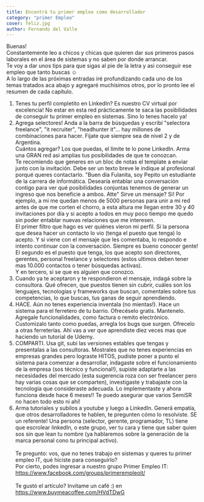```yaml
---
title: Encontrá tu primer empleo como desarrollador
category: "primer Empleo"
cover: feliz.jpg
author: Fernando del Valle
---
```


Buenas!<br> 
Constantemente leo a chicos y chicas que quieren dar sus primeros pasos laborales en el área de sistemas y no saben por donde arrancar.<br>
Te voy a dar unos tips para que sigas al pie de la letra y asi conseguir ese empleo que tanto buscas ☺<br>
A lo largo de las próximas entradas iré profundizando cada uno de los temas tratados aca abajo y agregaré muchísimos otros, por lo pronto lee el resumen de cada capítulo.<br>
1) Tenes tu perfil completito en LinkedIn? Es nuestro CV virtual por excelencia! No estar en esta red prácticamente te saca las posibilidades de conseguir tu primer empleo en sistemas. Sino lo tenes hacelo ya!<br>
2) Agrega selectores! Anda a la barra de búsquedas y escribí "selectora freelance", "it recruiter", "headhunter it"... hay millones de combinaciones para hacer. Fijate que siempre sea de nivel 2 y de Argentina.<br>
Cuántos agregar? Los que puedas, el límite te lo pone LinkedIn. Arma una GRAN red asi amplias tus posibilidades de que te conozcan.<br>
Te recomiendo que generes en un bloc de notas el template a enviar junto con la invitación. Debe ser un texto breve le indique al profesional porqué queres contactarlo. "Buen día Fulanita, soy Pepito un estudiante de la carrera de informática. Desearía entablar una conversación contigo para ver qué posibilidades conjuntas tenemos de generar un ingreso que nos beneficie a ambos. Atte" Sirve un mensaje? Si! Por ejemplo, a mi me quedan menos de 5000 personas para unir a mi red antes de que me corten el chorro, a esta altura me llegan entre 30 y 40 invitaciones por día y si acepto a todos en muy poco tiempo me quedo sin poder entablar nuevas relaciones que me interesen.<br>
El primer filtro que hago es ver quiénes vieron mi perfil. Si la persona que desea hacer un contacto lo vio (tenga el puesto que tenga) lo acepto. Y si viene con el mensaje que les comentaba, lo respondo e intento continuar con la conversación. Siempre es bueno conocer gente!<br>
El segundo es el puesto que tenga, los que acepto son directores, gerentes, personal freelance y selectores (estos ultimos deben tener mas 10.000 contactos o tener búsquedas activas).<br>
Y en tercero, si se que es alguien que conozco.<br>
3) Cuando ya te aceptaron y te respondieron el mensaje, indagá sobre la consultora. Qué ofrecen, que puestos tienen sin cubrir, cuáles son los lenguajes, tecnologías y frameworks que buscan, comentales sobre tus competencias, lo que buscas, tus ganas de seguir aprendiendo.<br>
4) HACE. Aún no tenes experiencia inventala (no mientas!). Hace un sistema para el ferretero de tu barrio. Ofrecéselo gratis. Mantenelo. Agregale funcionalidades, como factura o remito electrónico. Customizalo tanto como puedas, arregla los bugs que surgen. Ofrecelo a otras ferreterías. Ahí vas a ver que aprendiste diez veces mas que haciendo un tutorial de Udemy.<br>
5) COMPARTI. Usa git, subi las versiones estables que tengas y presentalas a las consultoras. Mostrales que no tenes experiencias en empresas grandes pero lograste HITOS, pudiste poner a punto el sistema para comenzar a desarrollar, indagaste sobre el funcionamiento de la empresa (sos técnico y funcional!), supiste adaptarte a las necesidades del mercado (esta sugerencia roza con ser freelancer pero hay varias cosas que se comparten), investigaste y trabajaste con la tecnología que consideraste adecuada. Lo implementaste y ahora funciona desde hace 6 meses!! Te puedo asegurar que varios SemiSR no hacen todo esto ni ahí!<br>
6) Arma tutoriales y subilos a youtube y luego a LinkedIn. Generá empatía, que otros desarrolladores te hablen, te pregunten cómo lo resolviste. SE un referente! Una persona (selector, gerente, programador, TL) tiene que escrolear linkedIn, o este grupo, ver tu cara y tiene que saber quien sos sin que lean tu nombre (ya hablaremos sobre la generación de la marca personal cono tu principal activo).<br><br>
Te pregunto: vos, que no tenes trabajo en sistemas y queres tu primer empleo IT, qué hiciste para conseguirlo?<br>
Por cierto, podes ingresar a nuestro grupo Primer Empleo IT: https://www.facebook.com/groups/primerempleoit/<br><br>
Te gustó el artículo? Invitame un café :) en https://www.buymeacoffee.com/HVdTDwG